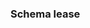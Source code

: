 ### Schema lease

<!-- @tpm-schematics:start-region("top-file-section") -->
<!-- @tpm-schematics:end-region("top-file-section") -->

<!-- @tpm-schematics:start-region("bottom-file-section") -->
<!-- @tpm-schematics:end-region("bottom-file-section") -->
